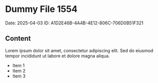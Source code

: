 # Dummy File 1554

Date: 2025-04-03
ID: A1D2E46B-4A4B-4E12-806C-706D0B51F321

## Content

Lorem ipsum dolor sit amet, consectetur adipiscing elit.
Sed do eiusmod tempor incididunt ut labore et dolore magna aliqua.

* Item 1
* Item 2
* Item 3

